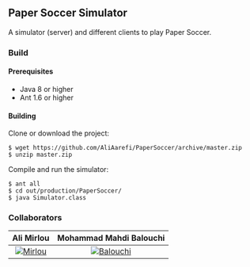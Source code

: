 ## Paper Soccer Simulator
A simulator (server) and different clients to play Paper Soccer.

### Build

#### Prerequisites
* Java 8 or higher
* Ant 1.6 or higher

#### Building
Clone or download the project:
```console
$ wget https://github.com/AliAarefi/PaperSoccer/archive/master.zip
$ unzip master.zip
```

Compile and run the simulator:
```console
$ ant all
$ cd out/production/PaperSoccer/
$ java Simulator.class
```

### Collaborators
|              Ali Mirlou              |       Mohammad Mahdi Balouchi       |
| :---------------------------------: | :---------------------------------: |
| [![Mirlou]](http://github.com/AliMirlou) | [![Balouchi]](http://github.com/mmehdibalouchi) |

[Mirlou]: https://avatars3.githubusercontent.com/u/19661419?s=150&v=4
[Balouchi]: https://avatars2.githubusercontent.com/u/12944336?s=150&v=4
